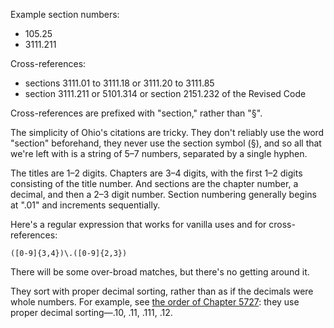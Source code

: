 Example section numbers:

* 105.25
* 3111.211

Cross-references:

* sections 3111.01 to 3111.18 or 3111.20 to 3111.85 
* section 3111.211 or 5101.314 or section 2151.232 of the Revised Code

Cross-references are prefixed with "section," rather than "§".

The simplicity of Ohio's citations are tricky. They don't reliably use the word "section" beforehand, they never use the section symbol (§), and so all that we're left with is a string of 5–7 numbers, separated by a single hyphen.

The titles are 1–2 digits. Chapters are 3–4 digits, with the first 1–2 digits consisting of the title number. And sections are the chapter number, a decimal, and then a 2–3 digit number. Section numbering generally begins at ".01" and increments sequentially.

Here's a regular expression that works for vanilla uses and for cross-references:

```
([0-9]{3,4})\.([0-9]{2,3})
```

There will be some over-broad matches, but there's no getting around it.

They sort with proper decimal sorting, rather than as if the decimals were whole numbers. For example, see [the order of Chapter 5727](http://codes.ohio.gov/orc/5727): they use proper decimal sorting—.10, .11, .111, .12.
